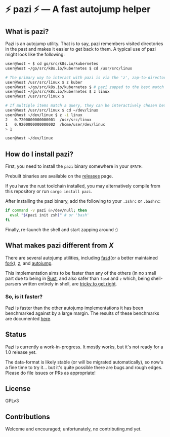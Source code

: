 # :zap: pazi :zap: &mdash; A fast autojump helper

## What is pazi?

Pazi is an autojump utility. That is to say, pazi remembers visited directories in the past and makes it easier to get back to them.
A typical use of pazi might look like the following:

```sh
user@host ~ $ cd go/src/k8s.io/kubernetes
user@host ~/go/src/k8s.io/kubernetes $ cd /usr/src/linux

# The primary way to interact with pazi is via the 'z', zap-to-directory, alias
user@host /usr/src/linux $ z kuber
user@host ~/go/src/k8s.io/kubernetes $ # pazi zapped to the best match for 'kuber' that it remembers having been in
user@host ~/go/src/k8s.io/kubernetes $ z linux
user@host /usr/src/linux $

# If multiple items match a query, they can be interactively chosen between with '-i':
user@host /usr/src/linux $ cd ~/dev/linux
user@host ~/dev/linux $ z -i linux
2	0.7200000000000001	/usr/src/linux
1	0.9200000000000002	/home/user/dev/linux
> 1

user@host ~/dev/linux
```

## How do I install pazi?

First, you need to install the `pazi` binary somewhere in your `$PATH`.

Prebuilt binaries are available on the
[releases](https://github.com/euank/pazi/releases) page.

If you have the rust toolchain installed, you may alternatively compile from
this repository or run `cargo install pazi`.

After installing the pazi binary, add the following to your `.zshrc` or
`.bashrc`:

```sh
if command -v pazi &>/dev/null; then
  eval "$(pazi init zsh)" # or 'bash'
fi
```

Finally, re-launch the shell and start zapping around :)

## What makes pazi different from *X*

There are several autojump utilities, including [fasd](https://github.com/clvv/fasd)(or a better maintained [fork](https://github.com/whjvenyl/fasd)), [z](https://github.com/rupa/z), and [autojump](https://github.com/wting/autojump).

This implementation aims to be faster than any of the others (in no small part due to being in [Rust](https://www.rust-lang.org/en-US/), and also safer than `fasd` and `z` which, being shell-parsers written entirely in shell, are [tricky to get right](https://github.com/clvv/fasd/pull/99).

### So, is it faster?

Pazi is faster than the other autojump implementations it has been benchmarked against by a large margin. The results of these benchmarks are documented [here](docs/Benchmarks.md).

## Status

Pazi is currently a work-in-progress. It mostly works, but it's not ready for a 1.0 release yet.

The data-format is likely stable (or will be migrated automatically), so now's
a fine time to try it... but it's quite possible there are bugs and rough
edges. Please do file issues or PRs as appropriate!

## License

GPLv3

## Contributions

Welcome and encouraged; unfortunately, no contributing.md yet.
